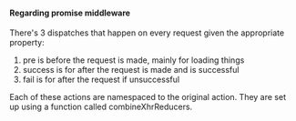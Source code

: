 #### Regarding promise middleware
There's 3 dispatches that happen on every request given the appropriate property:
1. pre is before the request is made, mainly for loading things
2. success is for after the request is made and is successful
3. fail is for after the request if unsuccessful

Each of these actions are namespaced to the original action. They are set up using a function called combineXhrReducers.